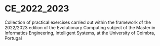 # CE_2022_2023
Collection of practical exercises carried out within the framework of the 2022/2023 edition of the Evolutionary Computing subject of the Master in Informatics Engineering, Intelligent Systems, at the University of Coimbra, Portugal

